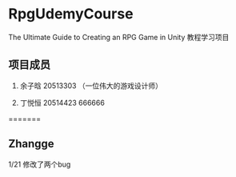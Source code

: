 # RpgUdemyCourse
 The Ultimate Guide to Creating an RPG Game in Unity 教程学习项目

## 项目成员

1. 余子晗 20513303 （一位伟大的游戏设计师）

2. 丁悦恒 20514423 666666

=======
## Zhangge


1/21 修改了两个bug


